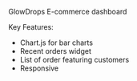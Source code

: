 GlowDrops E-commerce dashboard

Key Features:

- Chart.js for bar charts
- Recent orders widget
- List of order featuring customers
- Responsive
